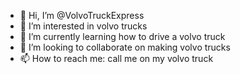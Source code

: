 - 👋 Hi, I’m @VolvoTruckExpress
- 👀 I’m interested in volvo trucks
- 🌱 I’m currently learning how to drive a volvo truck  
- 💞️ I’m looking to collaborate on making volvo trucks
- 📫 How to reach me: call me on my volvo truck

<!---
VolvoTruckExpress/VolvoTruckExpress is a ✨ special ✨ repository because its `README.md` (this file) appears on your GitHub profile.
You can click the Preview link to take a look at your changes.
--->
